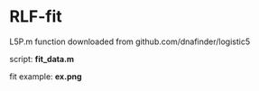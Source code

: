# RLF-fit

L5P.m function downloaded from github.com/dnafinder/logistic5


script: **fit_data.m**

fit example: **ex.png**
